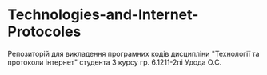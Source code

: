# Technologies-and-Internet-Protocoles
Репозиторій для викладення програмних кодів дисципліни "Технології та протоколи інтернет" студента 3 курсу гр. 6.1211-2пі Удода О.С.
